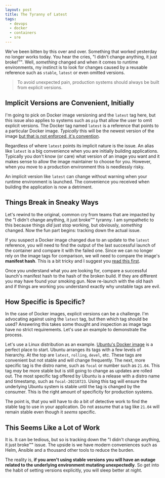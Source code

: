 ```yaml
---
layout: post
title: The Tyranny of Latest
tags:
  - devops
  - docker
  - containers
  - sre
---
```

We've been bitten by this over and over.  Something that worked yesterday
no longer works today.  You hear the cries, "I didn't change anything,
it just broke!™".  Well, _something_ changed and when it comes to runtime
environments, my instinct is to look for changes caused by a reusable
reference such as `stable`, `latest` or even omitted versions.

> To avoid unexpected pain, production systems should always be built from
explicit versions.

## Implicit Versions are Convenient, Initially

I'm going to pick on Docker image versioning and the `latest` tag here, but this
issue also applies to systems such as `pip` that allow the user to omit explicit
versions.  The Docker tag named `latest` is a reference that points to a particular
Docker image. _Typically_ this will be the newest version of the image
[but that is not enforced, it's convention](https://vsupalov.com/docker-latest-tag).

Regardless of where `latest` points its implicit nature is the issue. An alias like
`latest` is a big convenience when you are initially building applications.
Typically you don't know (or care) what version of an image you want and it makes
sense to allow the image maintainer to choose for you.  However, when you move to
a production environment this is needlessly risky.

An implicit version like `latest` can change without warning when your runtime
environment is launched.  The convenience you received when building the
application is now a detriment.

## Things Break in Sneaky Ways

Let's rewind to the original, common cry from teams that are impacted by the
"I didn't change anything, it just broke™" tyranny. I am sympathetic to this
because things _did_ just stop working, but obviously, _something_ changed.  Now
the fun part begins: tracking down the actual issue.

If you suspect a Docker image changed due to an update to the `latest`
reference, you will need to find the output of the last successful launch of
the container and compare it with the failed one. Since we can no longer rely on
the image tags for comparison, we will need to compare the image's
**manifest hash**.  This is a bit tricky and I suggest you
[read this first](https://blog.aquasec.com/docker-image-tags).

Once you understand what you are looking for, compare a successful launch's
manifest hash to the hash of the broken build. If they are different you may
have found your smoking gun. Now re-launch with the old hash and if things are
working you understand exactly why unstable tags are evil.

## How Specific is Specific?

In the case of Docker images, explicit versions can be a challenge.  I'm advocating
against using the `latest` tag, but then which tag should
be used? Answering this takes some thought and inspection as image tags have no
strict requirements. Let's use an example to demonstrate the process.

Let's use a Linux distribution as an example.
[Ubuntu's Docker image](https://hub.docker.com/_/ubuntu) is a perfect place to
start. Ubuntu arranges its tags with a few levels of hierarchy.  At the top
are `latest`, `rolling`, `devel`, etc.  These tags are convenient but not stable
and will change frequently.  The next, more specific tag is the distro name,
such as `focal` or number such as `21.04`.  This tag _may_ be more stable but is
still going to change as updates are rolled out. The most specific tag
offered by Ubuntu is a release with a distro name and timestamp, such as
`focal-20210723`.  Using this tag will ensure the underlying Ubuntu system is stable
until the tag is changed by the consumer.  This is the right amount of specificity
for production systems.

The point is, that you will have to do a bit of detective work to find the stable tag
to use in your application.  Do not assume that a tag like `21.04` will remain stable
even though it _seems_ specific.

## This Seems Like a Lot of Work

It is.  It can be tedious, but so is tracking down the "I didn't change anything,
it just broke™" issue. The upside is we have modern conveniences such as Helm,
Ansible and a thousand other tools to reduce the burden.

The reality is, **if you aren't using stable versions you will have an outage
related to the underlying environment mutating unexpectedly**. So get into the
habit of setting versions explicitly, you will sleep better at night.

